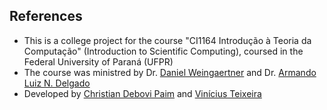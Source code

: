 ## References
- This is a college project for the course "CI1164 Introdução à Teoria da Computação" (Introduction to Scientific Computing), coursed in the Federal University of Paraná (UFPR)
- The course was ministred by Dr. [Daniel Weingaertner](https://web.inf.ufpr.br/danielw/) and Dr. [Armando Luiz N. Delgado](https://www.inf.ufpr.br/nicolui/)
- Developed by [Christian Debovi Paim](https://gitlab.com/christiandpo) and [Vinícius Teixeira](https://gitlab.c3sl.ufpr.br/vtvs18/icc)